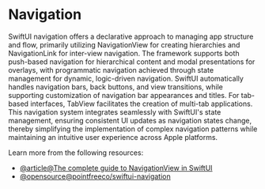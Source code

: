 # Navigation

SwiftUI navigation offers a declarative approach to managing app structure and flow, primarily utilizing NavigationView for creating hierarchies and NavigationLink for inter-view navigation. The framework supports both push-based navigation for hierarchical content and modal presentations for overlays, with programmatic navigation achieved through state management for dynamic, logic-driven navigation. SwiftUI automatically handles navigation bars, back buttons, and view transitions, while supporting customization of navigation bar appearances and titles. For tab-based interfaces, TabView facilitates the creation of multi-tab applications. This navigation system integrates seamlessly with SwiftUI's state management, ensuring consistent UI updates as navigation states change, thereby simplifying the implementation of complex navigation patterns while maintaining an intuitive user experience across Apple platforms.

Learn more from the following resources:

- [@article@The complete guide to NavigationView in SwiftUI](https://www.hackingwithswift.com/articles/216/complete-guide-to-navigationview-in-swiftui)
- [@opensource@pointfreeco/swiftui-navigation](https://github.com/pointfreeco/swiftui-navigation)